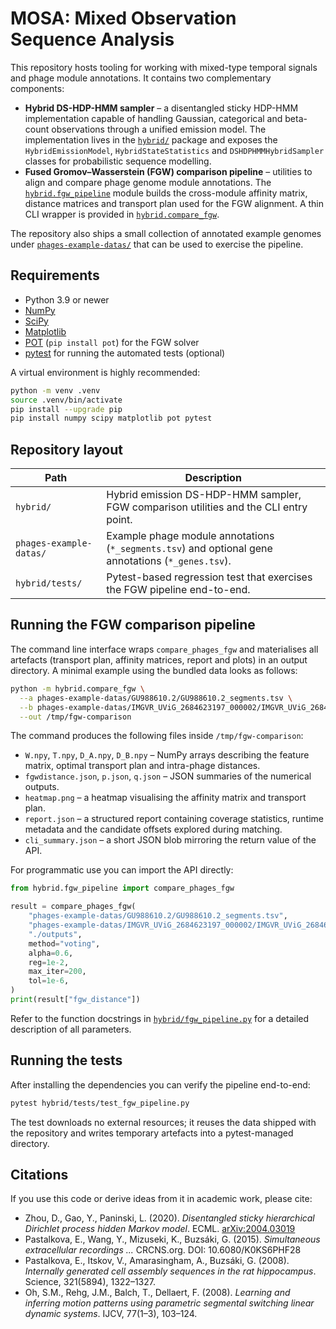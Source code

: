 # MOSA: Mixed Observation Sequence Analysis

This repository hosts tooling for working with mixed-type temporal signals and
phage module annotations.  It contains two complementary components:

* **Hybrid DS-HDP-HMM sampler** – a disentangled sticky HDP-HMM implementation
  capable of handling Gaussian, categorical and beta-count observations through
  a unified emission model.  The implementation lives in the
  [`hybrid/`](hybrid) package and exposes the
  `HybridEmissionModel`, `HybridStateStatistics` and
  `DSHDPHMMHybridSampler` classes for probabilistic sequence modelling.
* **Fused Gromov–Wasserstein (FGW) comparison pipeline** – utilities to align
  and compare phage genome module annotations.  The
  [`hybrid.fgw_pipeline`](hybrid/fgw_pipeline.py) module builds the cross-module
  affinity matrix, distance matrices and transport plan used for the FGW
  alignment.  A thin CLI wrapper is provided in
  [`hybrid.compare_fgw`](hybrid/compare_fgw.py).

The repository also ships a small collection of annotated example genomes under
[`phages-example-datas/`](phages-example-datas) that can be used to exercise the
pipeline.

## Requirements

* Python 3.9 or newer
* [NumPy](https://numpy.org/)
* [SciPy](https://scipy.org/)
* [Matplotlib](https://matplotlib.org/)
* [POT](https://pythonot.github.io/) (``pip install pot``) for the FGW solver
* [pytest](https://docs.pytest.org/) for running the automated tests (optional)

A virtual environment is highly recommended:

```bash
python -m venv .venv
source .venv/bin/activate
pip install --upgrade pip
pip install numpy scipy matplotlib pot pytest
```

## Repository layout

| Path | Description |
| --- | --- |
| `hybrid/` | Hybrid emission DS-HDP-HMM sampler, FGW comparison utilities and the CLI entry point. |
| `phages-example-datas/` | Example phage module annotations (`*_segments.tsv`) and optional gene annotations (`*_genes.tsv`). |
| `hybrid/tests/` | Pytest-based regression test that exercises the FGW pipeline end-to-end. |

## Running the FGW comparison pipeline

The command line interface wraps `compare_phages_fgw` and materialises all
artefacts (transport plan, affinity matrices, report and plots) in an output
directory.  A minimal example using the bundled data looks as follows:

```bash
python -m hybrid.compare_fgw \
  --a phages-example-datas/GU988610.2/GU988610.2_segments.tsv \
  --b phages-example-datas/IMGVR_UViG_2684623197_000002/IMGVR_UViG_2684623197_000002_segments.tsv \
  --out /tmp/fgw-comparison
```

The command produces the following files inside `/tmp/fgw-comparison`:

* `W.npy`, `T.npy`, `D_A.npy`, `D_B.npy` – NumPy arrays describing the feature
  matrix, optimal transport plan and intra-phage distances.
* `fgwdistance.json`, `p.json`, `q.json` – JSON summaries of the numerical
  outputs.
* `heatmap.png` – a heatmap visualising the affinity matrix and transport plan.
* `report.json` – a structured report containing coverage statistics, runtime
  metadata and the candidate offsets explored during matching.
* `cli_summary.json` – a short JSON blob mirroring the return value of the API.

For programmatic use you can import the API directly:

```python
from hybrid.fgw_pipeline import compare_phages_fgw

result = compare_phages_fgw(
    "phages-example-datas/GU988610.2/GU988610.2_segments.tsv",
    "phages-example-datas/IMGVR_UViG_2684623197_000002/IMGVR_UViG_2684623197_000002_segments.tsv",
    "./outputs",
    method="voting",
    alpha=0.6,
    reg=1e-2,
    max_iter=200,
    tol=1e-6,
)
print(result["fgw_distance"])
```

Refer to the function docstrings in
[`hybrid/fgw_pipeline.py`](hybrid/fgw_pipeline.py) for a detailed description of
all parameters.

## Running the tests

After installing the dependencies you can verify the pipeline end-to-end:

```bash
pytest hybrid/tests/test_fgw_pipeline.py
```

The test downloads no external resources; it reuses the data shipped with the
repository and writes temporary artefacts into a pytest-managed directory.

## Citations

If you use this code or derive ideas from it in academic work, please cite:

* Zhou, D., Gao, Y., Paninski, L. (2020). *Disentangled sticky hierarchical
  Dirichlet process hidden Markov model*. ECML. [arXiv:2004.03019](https://arxiv.org/abs/2004.03019)
* Pastalkova, E., Wang, Y., Mizuseki, K., Buzsáki, G. (2015). *Simultaneous
  extracellular recordings ...* CRCNS.org. DOI: 10.6080/K0KS6PHF28
* Pastalkova, E., Itskov, V., Amarasingham, A., Buzsáki, G. (2008). *Internally
  generated cell assembly sequences in the rat hippocampus*. Science,
  321(5894), 1322–1327.
* Oh, S.M., Rehg, J.M., Balch, T., Dellaert, F. (2008). *Learning and inferring
  motion patterns using parametric segmental switching linear dynamic systems*.
  IJCV, 77(1–3), 103–124.
